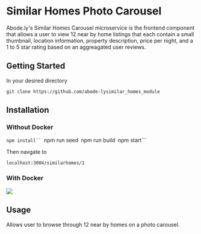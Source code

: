 # Similar Homes Photo Carousel 

Abode.ly's Similar Homes Carousel microservice is the frontend component that allows a user to view 12
near by home listings that each contain a small thumbnail, location information, property description,
price per night, and a 1 to 5 star rating based on an aggreagated user reviews.

## Getting Started

In your desired directory

```git clone https://github.com/abode-lysimilar_homes_module```

## Installation 

### Without Docker
```npm install``
```npm run seed```
```npm run build```
```npm start```

Then navgate to 

```localhost:3004/similarhomes/1```

### With Docker




![](https://share.getcloudapp.com/bLu6L5GY)
## Usage
  Allows user to browse through 12 near by homes on a photo carousel. 


